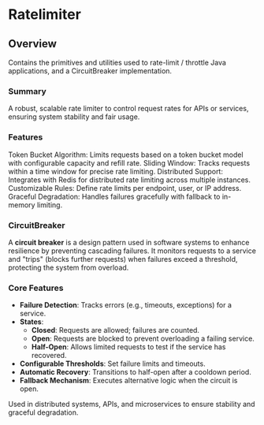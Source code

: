 # Ratelimiter

## Overview
Contains the primitives and utilities used to rate-limit / throttle Java applications, and a CircuitBreaker implementation.

### Summary
A robust, scalable rate limiter to control request rates for APIs or services, ensuring system stability and fair usage.

### Features

Token Bucket Algorithm: Limits requests based on a token bucket model with configurable capacity and refill rate.
Sliding Window: Tracks requests within a time window for precise rate limiting.
Distributed Support: Integrates with Redis for distributed rate limiting across multiple instances.
Customizable Rules: Define rate limits per endpoint, user, or IP address.
Graceful Degradation: Handles failures gracefully with fallback to in-memory limiting.

### CircuitBreaker
A **circuit breaker** is a design pattern used in software systems to enhance resilience by preventing cascading failures. It monitors requests to a service and "trips" (blocks further requests) when failures exceed a threshold, protecting the system from overload.

### Core Features
- **Failure Detection**: Tracks errors (e.g., timeouts, exceptions) for a service.
- **States**:
  - **Closed**: Requests are allowed; failures are counted.
  - **Open**: Requests are blocked to prevent overloading a failing service.
  - **Half-Open**: Allows limited requests to test if the service has recovered.
- **Configurable Thresholds**: Set failure limits and timeouts.
- **Automatic Recovery**: Transitions to half-open after a cooldown period.
- **Fallback Mechanism**: Executes alternative logic when the circuit is open.

Used in distributed systems, APIs, and microservices to ensure stability and graceful degradation.
